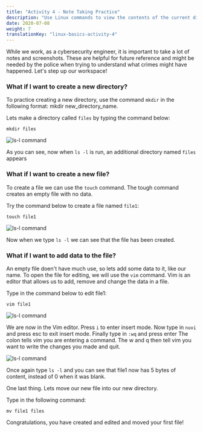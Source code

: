 ```yaml
---
title: "Activity 4 - Note Taking Practice"
description: "Use Linux commands to view the contents of the current directory"
date: 2020-07-08
weight: 7
translationKey: "linux-basics-activity-4"
---
```


While we work, as a cybersecurity engineer, it is important to take a lot of notes and screenshots. These are helpful for future reference and might be needed by the police when trying to understand what crimes might have happened. Let's step up our workspace!

### What if I want to create a new directory?

To practice creating a new directory, use the command `mkdir` in the following format: 
mkdir new_directory_name. 

Lets make a directory called `files` by typing the command below:

```
mkdir files
```

![ls-l command](../images/04_mkdir.PNG?classes=border,shadow)

As you can see, now when `ls -l` is run, an additional directory named `files` appears

### What if I want to create a new file?
To create a file we can use the `touch` command. The tough command creates an empty file with no data. 

Try the command below to create a file named `file1`:

```
touch file1
```

![ls-l command](../images/04_touch.PNG?classes=border,shadow)

Now when we type `ls -l` we can see that the file has been created.

### What if I want to add data to the file?

An empty file doen't have much use, so lets add some data to it, like our name.
To open the file for editing, we will use the `vim` command. Vim is an editor that allows us to add, remove and change the data in a file. 

Type in the command below to edit file1:
```
vim file1
```

![ls-l command](../images/04_vim.PNG?classes=border,shadow)

We are now in the Vim editor. Press `i` to enter insert mode. Now type in `nuvi` and press esc to exit insert mode. Finally type in `:wq` and press enter The colon tells vim you are entering a command. The w and q then tell vim you want to write the changes you made and quit.
 
![ls-l command](../images/04_vim_after.PNG?classes=border,shadow)

Once again type `ls -l` and you can see that file1 now has 5 bytes of content, instead of 0 when it was blank. 

One last thing. Lets move our new file into our new directory.

Type in the following command:

```
mv file1 files
```

Congratulations, you have created and edited and moved  your first file!
